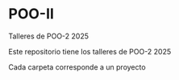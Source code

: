 # POO-II
Talleres de POO-2 2025

Este repositorio tiene los talleres de POO-2 2025

Cada carpeta corresponde a un proyecto
